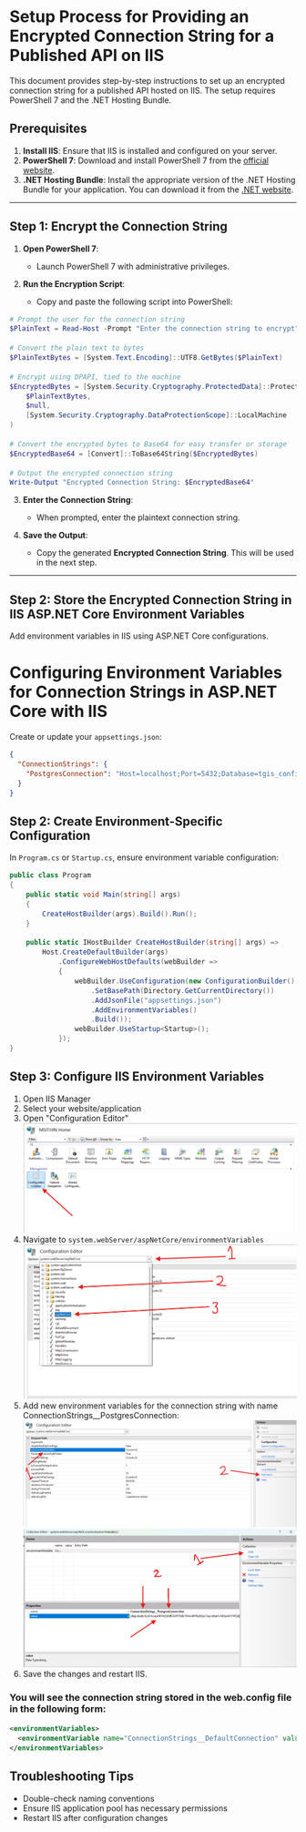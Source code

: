 # Setup Process for Providing an Encrypted Connection String for a Published API on IIS

This document provides step-by-step instructions to set up an encrypted connection string for a published API hosted on IIS. The setup requires PowerShell 7 and the .NET Hosting Bundle.

## Prerequisites

1. **Install IIS**: Ensure that IIS is installed and configured on your server.
2. **PowerShell 7**: Download and install PowerShell 7 from the [official website](https://github.com/PowerShell/PowerShell/releases/tag/v7.4.6).
3. **.NET Hosting Bundle**: Install the appropriate version of the .NET Hosting Bundle for your application. You can download it from the [.NET website](https://dotnet.microsoft.com/en-us/download/dotnet/thank-you/runtime-aspnetcore-8.0.12-windows-hosting-bundle-installer).

---

## Step 1: Encrypt the Connection String

1. **Open PowerShell 7**:

   - Launch PowerShell 7 with administrative privileges.

2. **Run the Encryption Script**:
   - Copy and paste the following script into PowerShell:

```powershell
# Prompt the user for the connection string
$PlainText = Read-Host -Prompt "Enter the connection string to encrypt"

# Convert the plain text to bytes
$PlainTextBytes = [System.Text.Encoding]::UTF8.GetBytes($PlainText)

# Encrypt using DPAPI, tied to the machine
$EncryptedBytes = [System.Security.Cryptography.ProtectedData]::Protect(
    $PlainTextBytes,
    $null,
    [System.Security.Cryptography.DataProtectionScope]::LocalMachine
)

# Convert the encrypted bytes to Base64 for easy transfer or storage
$EncryptedBase64 = [Convert]::ToBase64String($EncryptedBytes)

# Output the encrypted connection string
Write-Output "Encrypted Connection String: $EncryptedBase64"
```

3. **Enter the Connection String**:

   - When prompted, enter the plaintext connection string.

4. **Save the Output**:
   - Copy the generated **Encrypted Connection String**. This will be used in the next step.

---

## Step 2: Store the Encrypted Connection String in IIS ASP.NET Core Environment Variables

Add environment variables in IIS using ASP.NET Core configurations.

# Configuring Environment Variables for Connection Strings in ASP.NET Core with IIS

Create or update your `appsettings.json`:

```json
{
  "ConnectionStrings": {
    "PostgresConnection": "Host=localhost;Port=5432;Database=tgis_config;Username=postgres;Password=postgres"
  }
}
```

## Step 2: Create Environment-Specific Configuration

In `Program.cs` or `Startup.cs`, ensure environment variable configuration:

```csharp
public class Program
{
    public static void Main(string[] args)
    {
        CreateHostBuilder(args).Build().Run();
    }

    public static IHostBuilder CreateHostBuilder(string[] args) =>
        Host.CreateDefaultBuilder(args)
            .ConfigureWebHostDefaults(webBuilder =>
            {
                webBuilder.UseConfiguration(new ConfigurationBuilder()
                    .SetBasePath(Directory.GetCurrentDirectory())
                    .AddJsonFile("appsettings.json")
                    .AddEnvironmentVariables()
                    .Build());
                webBuilder.UseStartup<Startup>();
            });
}
```

## Step 3: Configure IIS Environment Variables


1. Open IIS Manager
2. Select your website/application
3. Open "Configuration Editor"
![IIS Environment Variables](./images/1.png)
4. Navigate to `system.webServer/aspNetCore/environmentVariables`
![IIS Environment Variables](./images/2.png)
5. Add new environment variables for the connection string with name ConnectionStrings__PostgresConnection:
![IIS Environment Variables](./images/3.png)
![IIS Environment Variables](./images/4.png)
6. Save the changes and restart IIS.

### You will see the connection string stored in the web.config file in the following form:


```xml
<environmentVariables>
  <environmentVariable name="ConnectionStrings__DefaultConnection" value="your-actual-connection-string" />
</environmentVariables>
```

## Troubleshooting Tips

- Double-check naming conventions
- Ensure IIS application pool has necessary permissions
- Restart IIS after configuration changes